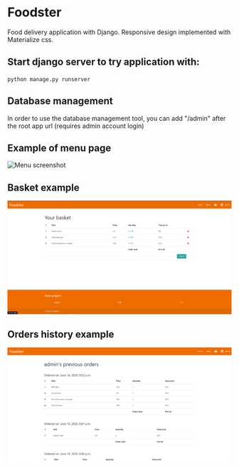 # Foodster 

Food delivery application with Django. Responsive design implemented with Materialize css.  

## Start django server to try application with: 
~~~
python manage.py runserver
~~~

## Database management
In order to use the database management tool, you can add "/admin" after the root app url (requires admin account login)

## Example of menu page

![Menu screenshot](readme_info/menu_pic.PNG)

## Basket example
![Basket screenshot](readme_info/basket_pic.PNG)

## Orders history example
![Orders screenshot](readme_info/orders_hist_pic.PNG)